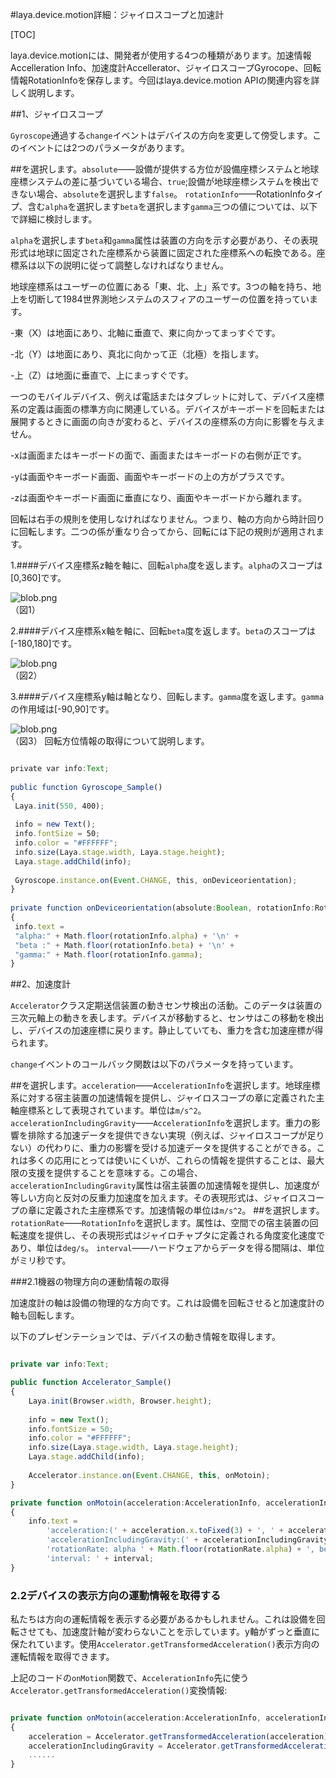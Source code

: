 #laya.device.motion詳細：ジャイロスコープと加速計

[TOC]

laya.device.motionには、開発者が使用する4つの種類があります。加速情報Accelleration Info、加速度計Accellerator、ジャイロスコープGyrocope、回転情報RotationInfoを保存します。今回はlaya.device.motion APIの関連内容を詳しく説明します。

##1、ジャイロスコープ

​`Gyroscope`通過する`change`イベントはデバイスの方向を変更して傍受します。このイベントには2つのパラメータがあります。

##を選択します。`absolute`——設備が提供する方位が設備座標システムと地球座標システムの差に基づいている場合、`true`;設備が地球座標システムを検出できない場合、`absolute`を選択します`false`。 `rotationInfo`——RotationInfoタイプ、含む`alpha`を選択します`beta`を選択します`gamma`三つの値については、以下で詳細に検討します。

​`alpha`を選択します`beta`和`gamma`属性は装置の方向を示す必要があり、その表現形式は地球に固定された座標系から装置に固定された座標系への転換である。座標系は以下の説明に従って調整しなければなりません。

地球座標系はユーザーの位置にある「東、北、上」系です。3つの軸を持ち、地上を切断して1984世界測地システムのスフィアのユーザーの位置を持っています。

-東（X）は地面にあり、北軸に垂直で、東に向かってまっすぐです。

-北（Y）は地面にあり、真北に向かって正（北極）を指します。

-上（Z）は地面に垂直で、上にまっすぐです。

一つのモバイルデバイス、例えば電話またはタブレットに対して、デバイス座標系の定義は画面の標準方向に関連している。デバイスがキーボードを回転または展開するときに画面の向きが変わると、デバイスの座標系の方向に影響を与えません。

-xは画面またはキーボードの面で、画面またはキーボードの右側が正です。

-yは画面やキーボード画面、画面やキーボードの上の方がプラスです。

-zは画面やキーボード画面に垂直になり、画面やキーボードから離れます。

回転は右手の規則を使用しなければなりません。つまり、軸の方向から時計回りに回転します。二つの係が重なり合ってから、回転には下記の規則が適用されます。

1.####デバイス座標系z軸を軸に、回転`alpha`度を返します。`alpha`のスコープは[0,360]です。

![blob.png](img/1.png)<br/>
（図1）

2.####デバイス座標系x軸を軸に、回転`beta`度を返します。`beta`のスコープは[-180,180]です。

![blob.png](img/2.png)<br/>
（図2）

3.####デバイス座標系y軸は軸となり、回転します。`gamma`度を返します。`gamma`の作用域は[-90,90]です。

![blob.png](img/3.png)<br/>
（図3）
回転方位情報の取得について説明します。


```typescript

private var info:Text;
 
public function Gyroscope_Sample() 
{
 Laya.init(550, 400);
  
 info = new Text();
 info.fontSize = 50;
 info.color = "#FFFFFF";
 info.size(Laya.stage.width, Laya.stage.height);
 Laya.stage.addChild(info);
  
 Gyroscope.instance.on(Event.CHANGE, this, onDeviceorientation);
}
 
private function onDeviceorientation(absolute:Boolean, rotationInfo:RotationInfo):void 
{
 info.text = 
 "alpha:" + Math.floor(rotationInfo.alpha) + '\n' +
 "beta :" + Math.floor(rotationInfo.beta) + '\n' +
 "gamma:" + Math.floor(rotationInfo.gamma);
}
```




##2、加速度計

​`Accelerator`クラス定期送信装置の動きセンサ検出の活動。このデータは装置の三次元軸上の動きを表します。デバイスが移動すると、センサはこの移動を検出し、デバイスの加速座標に戻ります。静止していても、重力を含む加速座標が得られます。

​`change`イベントのコールバック関数は以下のパラメータを持っています。

##を選択します。`acceleration`——`AccelerationInfo`を選択します。地球座標系に対する宿主装置の加速情報を提供し、ジャイロスコープの章に定義された主軸座標系として表現されています。単位は`m/s^2`。 `accelerationIncludingGravity`——`AccelerationInfo`を選択します。重力の影響を排除する加速データを提供できない実現（例えば、ジャイロスコープが足りない）の代わりに、重力の影響を受ける加速データを提供することができる。これは多くの応用にとっては使いにくいが、これらの情報を提供することは、最大限の支援を提供することを意味する。この場合、`accelerationIncludingGravity`属性は宿主装置の加速情報を提供し、加速度が等しい方向と反対の反重力加速度を加えます。その表現形式は、ジャイロスコープの章に定義された主座標系です。加速情報の単位は`m/s^2`。
##を選択します。`rotationRate`——`RotationInfo`を選択します。属性は、空間での宿主装置の回転速度を提供し、その表現形式はジャイロチャプタに定義される角度変化速度であり、単位は`deg/s`。 `interval`——ハードウェアからデータを得る間隔は、単位がミリ秒です。

###2.1機器の物理方向の運動情報の取得

加速度計の軸は設備の物理的な方向です。これは設備を回転させると加速度計の軸も回転します。

以下のプレゼンテーションでは、デバイスの動き情報を取得します。


```typescript

private var info:Text;

public function Accelerator_Sample()
{
	Laya.init(Browser.width, Browser.height);
	
	info = new Text();
	info.fontSize = 50;
	info.color = "#FFFFFF";
	info.size(Laya.stage.width, Laya.stage.height);
	Laya.stage.addChild(info);
	
	Accelerator.instance.on(Event.CHANGE, this, onMotoin);
}

private function onMotoin(acceleration:AccelerationInfo, accelerationIncludingGravity:AccelerationInfo, rotationRate:RotationInfo, interval:int):void
{
	info.text = 
		'acceleration:(' + acceleration.x.toFixed(3) + ', ' + acceleration.y.toFixed(3) + ', ' + acceleration.z.toFixed(3) + ')\n' +
		'accelerationIncludingGravity:(' + accelerationIncludingGravity.x.toFixed(3) + ', ' + accelerationIncludingGravity.y.toFixed(3) + ', ' + accelerationIncludingGravity.z.toFixed(3) + ')\n' +
		'rotationRate: alpha ' + Math.floor(rotationRate.alpha) + ', beta ' + Math.floor(rotationRate.beta) + ', gamma ' + Math.floor(rotationRate.gamma) + '\n' +
		'interval: ' + interval;
}
```


### **2.2デバイスの表示方向の運動情報を取得する**

私たちは方向の運転情報を表示する必要があるかもしれません。これは設備を回転させても、加速度計軸が変わらないことを示しています。y軸がずっと垂直に保たれています。使用`Accelerator.getTransformedAcceleration()`表示方向の運転情報を取得できます。

上記のコードの`onMotion`関数で、`AccelerationInfo`先に使う`Accelerator.getTransformedAcceleration()`変換情報:


```typescript

private function onMotoin(acceleration:AccelerationInfo, accelerationIncludingGravity:AccelerationInfo, rotationRate:RotationInfo, interval:int):void
{
	acceleration = Accelerator.getTransformedAcceleration(acceleration);
  	accelerationIncludingGravity = Accelerator.getTransformedAcceleration(accelerationIncludingGravity);
  	......
}
```

